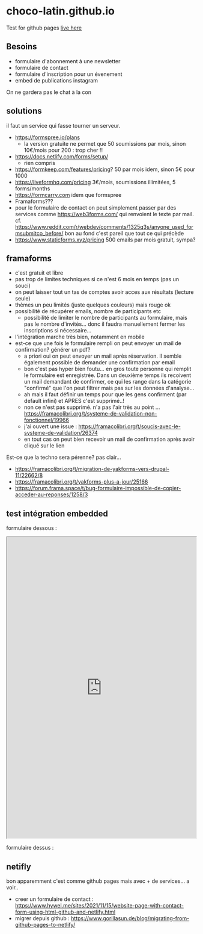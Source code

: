# choco-latin.github.io
Test for github pages
[live here](choco-latin.github.io) 

## Besoins

- formulaire d'abonnement à une newsletter
- formulaire de contact
- formulaire d'inscription pour un évenement
- embed de publications instagram

On ne gardera pas le chat à la con

## solutions

il faut un service qui fasse tourner un serveur.

- https://formspree.io/plans
  - la version gratuite ne permet que 50 soumissions par mois, sinon 10€/mois pour 200 : trop cher !!
- https://docs.netlify.com/forms/setup/
  - rien compris
- https://formkeep.com/features/pricing? 50 par mois idem, sinon 5€ pour 1000
- https://liveformhq.com/pricing 3€/mois, soumissions illimitées, 5 forms/months
- https://formcarry.com idem que formspree
- Framaforms???
- pour le formulaire de contact on peut simplement passer par des services comme https://web3forms.com/ qui renvoient le texte par mail. cf. https://www.reddit.com/r/webdev/comments/1325q3s/anyone_used_formsubmitco_before/ bon au fond c'est pareil que tout ce qui précède
- https://www.staticforms.xyz/pricing 500 emails par mois gratuit, sympa?

## framaforms

- c'est gratuit et libre
- pas trop de limites techniques si ce n'est 6 mois en temps (pas un souci)
- on peut laisser tout un tas de comptes avoir acces aux résultats (lecture seule)
- thèmes un peu limités (juste quelques couleurs) mais rouge ok
- possibilité de récupérer emails, nombre de participants etc
  - possibilité de limiter le nombre de participants au formulaire, mais pas le nombre d'invités... donc il faudra manuellement fermer les inscriptions si nécessaire...
- l'intégration marche très bien, notamment en mobile
- est-ce que une fois le formulaire rempli on peut envoyer un mail de confirmation? générer un pdf?
  - a priori oui on peut envoyer un mail après réservation. Il semble également possible de demander une confirmation par email
  - bon c'est pas hyper bien foutu... en gros toute personne qui remplit le formulaire est enregistrée. Dans un deuxième temps ils recoivent un mail demandant de confirmer, ce qui les range dans la catégorie "confirmé" que l'on peut filtrer mais pas sur les données d'analyse...
  - ah mais il faut définir un temps pour que les gens confirment (par default infini) et APRES c'est supprimé..! 
  - non ce n'est pas supprimé. n'a pas l'air très au point ... https://framacolibri.org/t/systeme-de-validation-non-fonctionnel/19966
  - j'ai ouvert une issue : https://framacolibri.org/t/soucis-avec-le-systeme-de-validation/26374
  - en tout cas on peut bien recevoir un mail de confirmation après avoir cliqué sur le lien

Est-ce que la techno sera pérenne? pas clair...
- https://framacolibri.org/t/migration-de-yakforms-vers-drupal-11/22662/8
- https://framacolibri.org/t/yakforms-plus-a-jour/25166
- https://forum.frama.space/t/bug-formulaire-impossible-de-copier-acceder-au-reponses/1258/3

## test intégration embedded

formulaire dessous : 

<iframe src="https://framaforms.org/titre-test-integration-1750409054" width="100%" height="800" border="0"></iframe>

formulaire dessus :

## netifly

bon apparemment c'est comme github pages mais avec + de services... a voir..

- creer un formulaire de contact : https://www.hywel.me/sites/2021/11/15/website-page-with-contact-form-using-html-github-and-netlify.html
- migrer depuis github : https://www.gorillasun.de/blog/migrating-from-github-pages-to-netlify/
